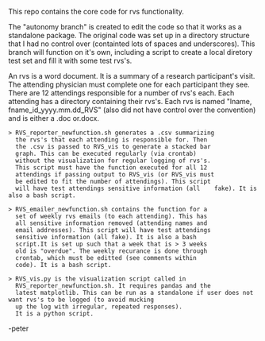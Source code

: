 This repo contains the core code for rvs functionality.

The "autonomy branch" is created to edit the code so that it
works as a standalone package. The original code was set up
in a directory structure that I had no control over
(containted lots of spaces and underscores). This branch will
function on it's own, including a script to create a local
diretory test set and fill it with some test rvs's.

An rvs is a word document. It is a summary of a research
participant's visit. The attending physician must complete
one for each participant they see. There are 12 attendings responsible for a number of rvs's each. Each attending has a directory containing their rvs's. Each rvs is named "lname, fname_id_yyyy.mm.dd_RVS" (also did not have control over the
convention) and is either a .doc or.docx.


	> RVS_reporter_newfunction.sh generates a .csv summarizing
	  the rvs's that each attending is responsible for. Then
	  the .csv is passed to RVS_vis to generate a stacked bar
	  graph. This can be executed regularly (via crontab)
	  without the visualization for regular logging of rvs's.
	  This script must have the function executed for all 12
	  attendings if passing output to RVS_vis (or RVS_vis must
	  be edited to fit the number of attendings). This script
	  will have test attendings sensitive information (all	  fake). It is also a bash script.

	> RVS_emailer_newfunction.sh contains the function for a
	  set of weekly rvs emails (to each attending). This has
	  all sensitive information removed (attending names and
	  email addresses). This script will have test attendings
	  sensitive information (all fake). It is also a bash
	  script.It is set up such that a week that is > 3 weeks
	  old is "overdue". The weekly recurance is done through
	  crontab, which must be editted (see comments within
	  code). It is a bash script.

	> RVS_vis.py is the visualization script called in
	  RVS_reporter_newfunction.sh. It requires pandas and the
	  latest matplotlib. This can be run as a standalone if user does not want rvs's to be logged (to avoid mucking
	  up the log with irregular, repeated responses).
	  It is a python script.

-peter